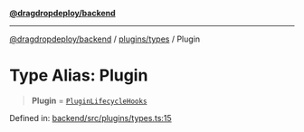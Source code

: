[**@dragdropdeploy/backend**](../../../README.md)

***

[@dragdropdeploy/backend](../../../README.md) / [plugins/types](../README.md) / Plugin

# Type Alias: Plugin

> **Plugin** = [`PluginLifecycleHooks`](../interfaces/PluginLifecycleHooks.md)

Defined in: [backend/src/plugins/types.ts:15](https://github.com/TomKonig/DragDropDeploy/blob/34bfcba72927c691f3e74d05ff86899c58e78bdc/backend/src/plugins/types.ts#L15)
